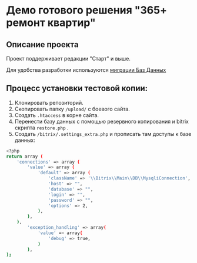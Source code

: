 # Демо готового решения "365+ ремонт квартир"

## Описание проекта

Проект поддерживает редакции "Старт" и выше.

Для удобства разработки используются [миграции Баз Данных](https://github.com/arrilot/bitrix-migrations?tab=readme-ov-file)

## Процесс установки тестовой копии:

1. Клонировать репозиторий.
2. Скопировать папку `/upload/` с боевого сайта.
3. Создать `.htaccess` в корне сайта.
4. Перенести базу данных с помощью резервного копирования и bitrix скрипта `restore.php` .
5. Создать `/bitrix/.settings_extra.php` и прописать там доступы к базе данных:

```bash
<?php
return array (
	'connections' => array (
		'value' => array (
			'default' => array (
				'className' => '\\Bitrix\\Main\\DB\\MysqliConnection',
				'host' => "",
				'database' => "",
				'login' => "",
				'password' => "",
				'options' => 2,
			),
		),
	),
    	'exception_handling' => array(
        	'value' => array(
                'debug' => true,
        	)
    	),
);
```